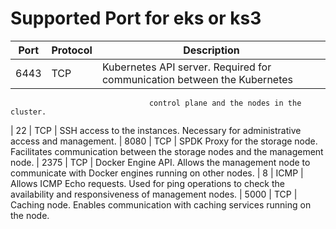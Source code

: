 # Supported Port for eks or ks3

|  Port          |   Protocol    | Description 
| -------------- | ------------- | -------------
| 6443           | TCP           | Kubernetes API server. Required for communication between the Kubernetes
                                   control plane and the nodes in the cluster.
| 22             | TCP           | SSH access to the instances. Necessary for administrative access and management.
| 8080           | TCP           | SPDK Proxy for the storage node. Facilitates communication between the storage nodes and the
                                   management node.
| 2375           | TCP           | Docker Engine API. Allows the management node to communicate with Docker engines running on other 
                                   nodes.
|  8             | ICMP          | Allows ICMP Echo requests. Used for ping operations to check the availability and responsiveness of 
                                   management nodes.
|  5000          | TCP           | Caching node. Enables communication with caching services running on the node.
